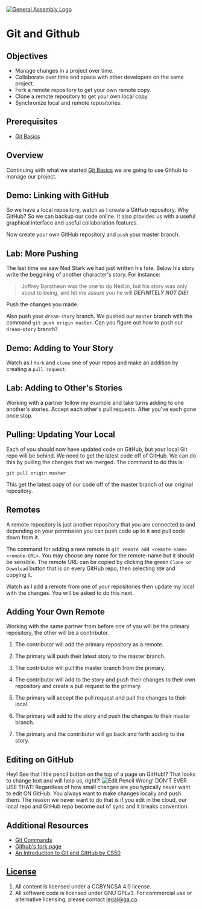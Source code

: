 [![General Assembly Logo](https://camo.githubusercontent.com/1a91b05b8f4d44b5bbfb83abac2b0996d8e26c92/687474703a2f2f692e696d6775722e636f6d2f6b6538555354712e706e67)](https://generalassemb.ly/education/web-development-immersive)

# Git and Github

## Objectives

-   Manage changes in a project over time.
-   Collaborate over time and space with other developers on the same project.
-   Fork a remote repository to get your own remote copy.
-   Clone a remote repository to get your own local copy.
-   Synchronize local and remote repositories.

## Prerequisites

-   [Git Basics](https://git.generalassemb.ly/ga-wdi-boston/git)

## Overview

Continuing with what we started [Git Basics](https://git.generalassemb.ly/ga-wdi-boston/git) we are going to use Github
to manage our project.

## Demo: Linking with GitHub

So we have a local repository, watch as I create a GitHub repository. Why
GitHub? So we can backup our code online. It also provides us with a useful
graphical interface and useful collaboration features.

Now create your own GitHub repository and `push` your master branch.

## Lab: More Pushing

The last time we saw Ned Stark we had just written his fate.  Below his story
write the beggining of another character's story.  For instance:

> Joffrey Baratheon was the one to do Ned in, but his story was only about to
> being, and let me assure you he will ___DEFINITELY NOT DIE!___

Push the changes you made.

Also push your `dream-story` branch.  We pushed our `master` branch with the
command `git push origin master`.  Can you figure out how to push our
`dream-story` branch?

## Demo: Adding to Your Story

Watch as I `fork` and `clone` one of your repos and make an addition by
creating a `pull request`.

## Lab: Adding to Other's Stories

Working with a partner follow my example and take turns adding to one another's
stories. Accept each other's pull requests.  After you've each gone once stop.

## Pulling: Updating Your Local

Each of you should now have updated code on GitHub, but your local Git repo
will be behind.  We need to get the latest code off of GitHub.  We can do this
by pulling the changes that we merged.  The command to do this is:

`git pull origin master`

This get the latest copy of our code off of the master branch of our original
repository.

## Remotes

A remote repository is just another repository that you are connected to and
depending on your permission you can push code up to it and pull code down from
it.

The command for adding a new remote is `git remote add <remote-name> <remote-URL>`. You may choose any name for the remote-name but it should be sensible. The remote URL can be copied by clicking the green `Clone or Download` button that is on every GitHub repo, then selecting `SSH` and copying it.

Watch as I add a remote from one of your repositories then update my local with
the changes. You will be asked to do this next.

## Adding Your Own Remote

Working with the same partner from before one of you will be the primary
repository, the other will be a contributor.

1.  The contributor will add the primary repository as a remote.

2.  The primary will push their latest story to the master branch.

3.  The contributor will pull the master branch from the primary.

4.  The contributor will add to the story and push their changes to their own
repository and create a pull request to the primary.

5.  The primary will accept the pull request and pull the changes to their
local.

6.  The primary will add to the story and push the changes to their master
branch.

7.  The primary and the contributor will go back and forth adding to the story.

## Editing on GitHub

Hey! See that little pencil button on the top of a page on GitHub!? That looks
to change text and will help us, right?!
![Edit Pencil](https://i.imgur.com/Drt2g9u.png)
Wrong! DON'T EVER USE THAT! Regardless of how small changes are you typically
never want to edit ON GitHub. You always want to make changes locally and push
 them.
The reason we never want to do that is if you edit in the cloud, our local repo
and GitHub repo become out of sync and it breaks convention.

## Additional Resources

-   [Git Commands](command-reference.md)
-   [Github's fork page](https://help.github.com/articles/fork-a-repo/)
-   [An Introduction to Git and GitHub by CS50](https://www.youtube.com/watch?v=MJUJ4wbFm_A)

## [License](LICENSE)

1.  All content is licensed under a CC­BY­NC­SA 4.0 license.
1.  All software code is licensed under GNU GPLv3. For commercial use or
    alternative licensing, please contact legal@ga.co.
